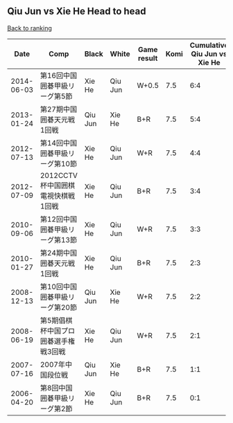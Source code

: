 ## Qiu Jun vs Xie He Head to head

[Back to ranking](../../index.md)




| **Date** | **Comp** | **Black** | **White** | **Game result** | **Komi** | **Cumulative Qiu Jun vs Xie He** | **Qiu Jun streak** | **Xie He streak** | 
| --- | --- | --- | --- | --- | --- | --- | --- | --- |
| 2014-06-03 | 第16回中国囲碁甲級リーグ第5節 | Xie He | Qiu Jun | W+0.5 | 7.5 | 6:4 | 3 | 0 | 
| 2013-01-24 | 第27期中国囲碁天元戦1回戦 | Qiu Jun | Xie He | B+R | 7.5 | 5:4 | 2 | 0 | 
| 2012-07-13 | 第14回中国囲碁甲級リーグ第10節 | Xie He | Qiu Jun | W+R | 7.5 | 4:4 | 1 | 0 | 
| 2012-07-09 | 2012CCTV杯中国囲棋電視快棋戦1回戦 | Xie He | Qiu Jun | B+R | 7.5 | 3:4 | 0 | 1 | 
| 2010-09-06 | 第12回中国囲碁甲級リーグ第13節 | Xie He | Qiu Jun | W+R | 7.5 | 3:3 | 1 | 0 | 
| 2010-01-27 | 第24期中国囲碁天元戦1回戦 | Xie He | Qiu Jun | B+R | 7.5 | 2:3 | 0 | 2 | 
| 2008-12-13 | 第10回中国囲碁甲級リーグ第20節 | Qiu Jun | Xie He | W+R | 7.5 | 2:2 | 0 | 1 | 
| 2008-06-19 | 第5期倡棋杯中国プロ囲碁選手権戦3回戦 | Xie He | Qiu Jun | W+R | 7.5 | 2:1 | 2 | 0 | 
| 2007-07-16 | 2007年中国段位戦 | Qiu Jun | Xie He | B+R | 7.5 | 1:1 | 1 | 0 | 
| 2006-04-20 | 第8回中国囲碁甲級リーグ第2節 | Xie He | Qiu Jun | B+R | 7.5 | 0:1 | 0 | 1 |




